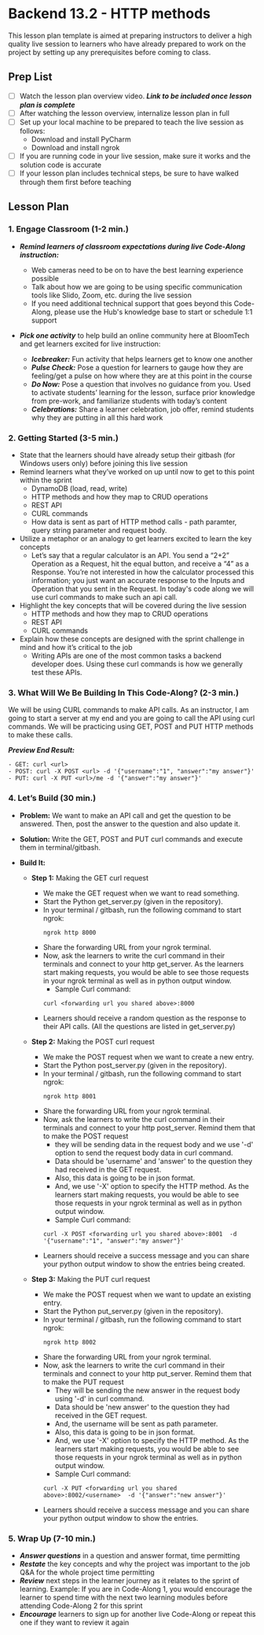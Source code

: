# Backend 13.2 - HTTP methods

This lesson plan template is aimed at preparing instructors to deliver a high quality live session to learners who have already prepared to work on the project by setting up any prerequisites before coming to class.

## Prep List

- [ ] Watch the lesson plan overview video. ***Link to be included once lesson plan is complete***
- [ ] After watching the lesson overview, internalize lesson plan in full
- [ ] Set up your local machine to be prepared to teach the live session as follows:
    - Download and install PyCharm
    - Download and install ngrok
- [ ] If you are running code in your live session, make sure it works and the solution code is accurate
- [ ] If your lesson plan includes technical steps, be sure to have walked through them first before teaching

## Lesson Plan

### 1. Engage Classroom (1-2 min.)

- ***Remind learners of classroom expectations during live Code-Along instruction:***
  - Web cameras need to be on to have the best learning experience possible
  - Talk about how we are going to be using specific communication tools like Slido, Zoom, etc. during the live session
  - If you need additional technical support that goes beyond this Code-Along, please use the Hub's knowledge base to start or schedule 1:1 support

- ***Pick one activity*** to help build an online community here at BloomTech and get learners excited for live instruction:
  - ***Icebreaker:*** Fun activity that helps learners get to know one another
  - ***Pulse Check:*** Pose a question for learners to gauge how they are feeling/get a pulse on how where they are at this point in the course
  - ***Do Now:*** Pose a question that involves no guidance from you. Used to activate students’ learning for the lesson, surface prior knowledge from pre-work, and familiarize students with today’s content
  - ***Celebrations:*** Share a learner celebration, job offer, remind students why they are putting in all this hard work


### 2. Getting Started (3-5 min.)

- State that the learners should have already setup their gitbash (for Windows users only) before joining this live session
- Remind learners what they’ve worked on up until now to get to this point within the sprint
  - DynamoDB (load, read, write)
  - HTTP methods and how they map to CRUD operations
  - REST API
  - CURL commands
  - How data is sent as part of HTTP method calls - path paramter, query string parameter and request body.
- Utilize a metaphor or an analogy to get learners excited to learn the key concepts
  - Let’s say that a regular calculator is an API. You send a “2+2” Operation as a Request, hit the equal button, and receive a “4” as a Response. You’re not interested in how the calculator processed this information; you just want an accurate response to the Inputs and Operation that you sent in the Request. In today's code along we will use curl commands to make such an api call.
- Highlight the key concepts that will be covered during the live session
  - HTTP methods and how they map to CRUD operations
  - REST API
  - CURL commands
- Explain how these concepts are designed with the sprint challenge in mind and how it’s critical to the job
  - Writing APIs are one of the most common tasks a backend developer does. Using these curl commands is how we generally test these APIs.

### 3. What Will We Be Building In This Code-Along? (2-3 min.)

We will be using CURL commands to make API calls. 
As an instructor, I am going to start a server at my end and you are going to call the API using curl commands. We will be practicing using GET, POST and PUT HTTP methods to make these calls.


***Preview End Result:*** 
```
- GET: curl <url>
- POST: curl -X POST <url> -d '{"username":"1", "answer":"my answer"}'
- PUT: curl -X PUT <url>/me -d '{"answer":"my answer"}'
```

### 4. Let’s Build (30 min.)


- **Problem:** We want to make an API call and get the question to be answered. Then, post the answer to the question and also update it.

- **Solution:** Write the GET, POST and PUT curl commands and execute them in terminal/gitbash.

- **Build It:** 
  
   - **Step 1:**  Making the GET curl request
     - We make the GET request when we want to read something.
     - Start the Python get_server.py (given in the repository). <br/>
     - In your terminal / gitbash, run the following command to start ngrok:
       ```
       ngrok http 8000
       ```
     - Share the forwarding URL from your ngrok terminal.
     - Now, ask the learners to write the curl command in their terminals and connect to your http get_server. As the learners start making requests, you would be able to see those requests in your ngrok terminal as well as in python output window.
        - Sample Curl command:
        ```
       curl <forwarding url you shared above>:8000
       ```
     - Learners should receive a random question as the response to their API calls. (All the questions are listed in get_server.py)

   - **Step 2:**  Making the POST curl request
     - We make the POST request when we want to create a new entry.
     - Start the Python post_server.py (given in the repository). <br/>
     - In your terminal / gitbash, run the following command to start ngrok:
       ```
       ngrok http 8001
       ```
     - Share the forwarding URL from your ngrok terminal.
     - Now, ask the learners to write the curl command in their terminals and connect to your http post_server. Remind them that to make the POST request 
        - they will be sending data in the request body and we use '-d' option to send the request body data in curl command. 
        - Data should be 'username' and 'answer' to the question they had received in the GET request. 
        - Also, this data is going to be in json format.
        - And, we use '-X' option to specify the HTTP method.
        As the learners start making requests, you would be able to see those requests in your ngrok terminal as well as in python output window.
        - Sample Curl command:
       ```
       curl -X POST <forwarding url you shared above>:8001  -d '{"username":"1", "answer":"my answer"}'
       ```
     - Learners should receive a success message and you can share your python output window to show the entries being created.
     
   - **Step 3:**  Making the PUT curl request
     - We make the POST request when we want to update an existing entry.
     - Start the Python put_server.py (given in the repository). <br/>
     - In your terminal / gitbash, run the following command to start ngrok:
       ```
       ngrok http 8002
       ```
     - Share the forwarding URL from your ngrok terminal.
     - Now, ask the learners to write the curl command in their terminals and connect to your http put_server. Remind them that to make the PUT request 
        - They will be sending the new answer in the request body using '-d' in curl command. 
        - Data should be 'new answer' to the question they had received in the GET request. 
        - And, the username will be sent as path parameter.
        - Also, this data is going to be in json format.
        - And, we use '-X' option to specify the HTTP method.
        As the learners start making requests, you would be able to see those requests in your ngrok terminal as well as in python output window.
        - Sample Curl command:
       ```
       curl -X PUT <forwarding url you shared above>:8002/<username>  -d '{"answer":"new answer"}'
       ```
     - Learners should receive a success message and you can share your python output window to show the entries.


### 5. Wrap Up (7-10 min.)

- ***Answer questions*** in a question and answer format, time permitting
- ***Restate*** the key concepts and why the project was important to the job
Q&A for the whole project time permitting
- ***Review*** next steps in the learner journey as it relates to the sprint of learning.  Example:  If you are in Code-Along 1, you would encourage the learner to spend time with the next two learning modules before attending Code-Along 2 for this sprint
- ***Encourage*** learners to sign up for another live Code-Along or repeat this one if they want to review it again
